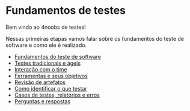 # Fundamentos de testes

Bem vindo ao 4noobs de testes!

Nessas primeiras etapas vamos falar sobre os fundamentos do teste de software e como ele é realizado.

- [Fundamentos do teste de software](../docs/%231-Fundamentos-do-Teste-de-Software.md)
- [Testes tradicionais e ágeis](../docs/%231.1-Testes-Tradicionais-e-%C3%81geis.md)
- [Interação com o time](../docs/%231.2-Interacao-com-o-Time.md)
- [Ferramentas e seus objetivos](../docs/%231.3-Ferramentas-e-seus-Objetivos.md)
- [Revisão de artefatos](../docs/%231.4-Revisao-de-Artefatos.md)
- [Como identificar o que testar](../docs/%231.5-Como-Identificar-o-que-Testar.md)
- [Casos de testes, relatórios e erros](../docs/%231.6-Casos-de-Teste-Relators-de-Incidentes-e-Prioridades.md)
- [Perguntas e respostas](../docs/%231.7-Perguntas-e-respostas.md)
